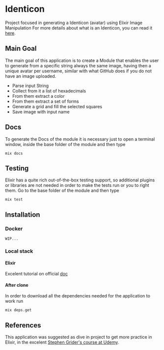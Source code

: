 # Identicon

Project focused in generating a Identicon (avatar) using Elixir Image Manipulation
For more details about what is an Identicon, you can read it [here](https://github.blog/2013-08-14-identicons/).

## Main Goal

The main goal of this application is to create a Module that enables the user to generate from a specific string always the same image, having then a unique avatar per username, similar with what GitHub does if you do not have an image uploaded.

- Parse input String
- Collect from it a list of hexadecimals
- From them extract a color
- From them extract a set of forms
- Generate a grid and fill the selected squares
- Save image with input name

## Docs

To generate the Docs of the module it is necessary just to open a terminal window, inside the base folder of the module and then type

```
mix docs
```

## Testing

Elixir has a quite rich out-of-the-box testing support, so additional plugins or libraries are not needed in order to make the tests run or you to right them. Go to the base folder of the module and then type

```
mix test
```

## Installation

### Docker

`WIP...`

### Local stack

#### Elixir

Excelent tutorial on official [doc](https://elixir-lang.org/install.html)

#### After clone

In order to download all the dependencies needed for the application to work run

```
mix deps.get
```

## References

This application was suggested as dive in project to get more practice in Elixir, in the excelent [Stephen Grider's course at Udemy](https://www.udemy.com/the-complete-elixir-and-phoenix-bootcamp-and-tutorial).

